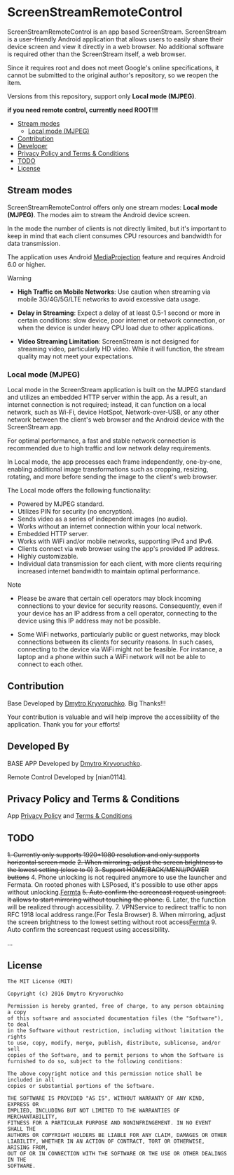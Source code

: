 <!-- ![](screenshots/about_image_full.png) -->
# ScreenStreamRemoteControl

ScreenStreamRemoteControl is an app based ScreenStream. ScreenStream is a user-friendly Android application that allows users to easily share their device screen and view it directly in a web browser. No additional software is required other than the ScreenStream itself, a web browser.

Since it requires root and does not meet Google's online specifications, it cannot be submitted to the original author's repository, so we reopen the item.

Versions from this repository, support only **Local mode (MJPEG)**.

**if you need remote control, currently need ROOT!!!**

 * [Stream modes](#stream-modes)
   + [Local mode (MJPEG)](#local-mode-mjpeg)
 * [Contribution](#contribution)
 * [Developer](#developed-by)
 * [Privacy Policy and Terms & Conditions](#privacy-policy-and-terms--conditions)
 * [TODO](#TODO)
 * [License](#license)

## Stream modes

ScreenStreamRemoteControl offers only one stream modes: **Local mode (MJPEG)**. The modes aim to stream the Android device screen.

In the mode the number of clients is not directly limited, but it's important to keep in mind that each client consumes CPU resources and bandwidth for data transmission.

The application uses Android [MediaProjection](https://developer.android.com/reference/android/media/projection/MediaProjection) feature and requires Android 6.0 or higher.

> [!WARNING]
>
> - **High Traffic on Mobile Networks**: Use caution when streaming via mobile 3G/4G/5G/LTE networks to avoid excessive data usage.
> 
> - **Delay in Streaming**: Expect a delay of at least 0.5-1 second or more in certain conditions: slow device, poor internet or network connection, or when the device is under heavy CPU load due to other applications.
> 
> - **Video Streaming Limitation**: ScreenStream is not designed for streaming video, particularly HD video. While it will function, the stream quality may not meet your expectations.

### Local mode (MJPEG)

Local mode in the ScreenStream application is built on the MJPEG standard and utilizes an embedded HTTP server within the app. As a result, an internet connection is not required; instead, it can function on a local network, such as Wi-Fi, device HotSpot, Network-over-USB, or any other network between the client's web browser and the Android device with the ScreenStream app.

For optimal performance, a fast and stable network connection is recommended due to high traffic and low network delay requirements.

In Local mode, the app processes each frame independently, one-by-one, enabling additional image transformations such as cropping, resizing, rotating, and more before sending the image to the client's web browser. 

The Local mode offers the following functionality:
- Powered by MJPEG standard.
- Utilizes PIN for security (no encryption).
- Sends video as a series of independent images (no audio).
- Works without an internet connection within your local network.
- Embedded HTTP server.
- Works with WiFi and/or mobile networks, supporting IPv4 and IPv6.
- Clients connect via web browser using the app's provided IP address.
- Highly customizable.
- Individual data transmission for each client, with more clients requiring increased internet bandwidth to maintain optimal performance.

> [!NOTE]
>
> - Please be aware that certain cell operators may block incoming connections to your device for security reasons. Consequently, even if your device has an IP address from a cell operator, connecting to the device using this IP address may not be possible.
>
> - Some WiFi networks, particularly public or guest networks, may block connections between its clients for security reasons. In such cases, connecting to the device via WiFi might not be feasible. For instance, a laptop and a phone within such a WiFi network will not be able to connect to each other.

## Contribution

Base Developed by [Dmytro Kryvoruchko](dkrivoruchko@gmail.com). Big Thanks!!!

Your contribution is valuable and will help improve the accessibility of the application. Thank you for your efforts!

## Developed By

BASE APP Developed by [Dmytro Kryvoruchko](dkrivoruchko@gmail.com). 

Remote Control Developed by [nian0114].

## Privacy Policy and Terms & Conditions

App [Privacy Policy](https://github.com/dkrivoruchko/ScreenStream/blob/master/PrivacyPolicy.md) and [Terms & Conditions](https://github.com/dkrivoruchko/ScreenStream/blob/master/TermsConditions.md)

## TODO

~~1. Currently only supports 1920*1080 resolution and only supports horizontal screen mode~~
~~2. When mirroring, adjust the screen brightness to the lowest setting (close to 0)~~
~~3. Support HOME/BACK/MENU/POWER buttons~~
4. Phone unlocking is not required anymore to use the launcher and Fermata. On rooted phones with LSPosed, it's possible to use other apps without unlocking.[Fermta](https://github.com/AndreyPavlenko/Fermata/compare/1.9.8...1.9.9)
~~5. Auto confirm the screencast request usingroot. It allows to start mirroring without touching the phone.~~
6. Later, the function will be realized through accessibility.
7. VPNService to redirect traffic to non RFC 1918 local address range.(For Tesla Browser)
8. When mirroring, adjust the screen brightness to the lowest setting without root access[Fermta](https://github.com/AndreyPavlenko/Fermata/commit/fb1c96d3f97318bebebf56b611e4fa8ec708d5d9)
9. Auto confirm the screencast request using accessibility. 


...

## License

```
The MIT License (MIT)

Copyright (c) 2016 Dmytro Kryvoruchko

Permission is hereby granted, free of charge, to any person obtaining a copy
of this software and associated documentation files (the "Software"), to deal
in the Software without restriction, including without limitation the rights
to use, copy, modify, merge, publish, distribute, sublicense, and/or sell
copies of the Software, and to permit persons to whom the Software is
furnished to do so, subject to the following conditions:

The above copyright notice and this permission notice shall be included in all
copies or substantial portions of the Software.

THE SOFTWARE IS PROVIDED "AS IS", WITHOUT WARRANTY OF ANY KIND, EXPRESS OR
IMPLIED, INCLUDING BUT NOT LIMITED TO THE WARRANTIES OF MERCHANTABILITY,
FITNESS FOR A PARTICULAR PURPOSE AND NONINFRINGEMENT. IN NO EVENT SHALL THE
AUTHORS OR COPYRIGHT HOLDERS BE LIABLE FOR ANY CLAIM, DAMAGES OR OTHER
LIABILITY, WHETHER IN AN ACTION OF CONTRACT, TORT OR OTHERWISE, ARISING FROM,
OUT OF OR IN CONNECTION WITH THE SOFTWARE OR THE USE OR OTHER DEALINGS IN THE
SOFTWARE.
```
